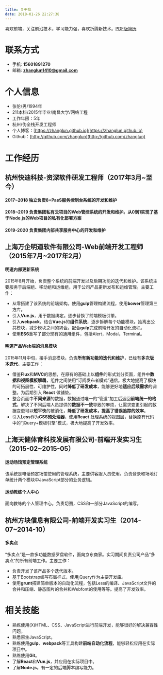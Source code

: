 ```yaml
---
title: 关于我
date: 2018-01-26 22:27:38
---
```


喜欢前端，关注前沿技术，学习能力强，喜欢折腾新技术。[PDF版简历](https://drive.google.com/open?id=0B4aY-s-C5u4OeHlTekRXSnBDSGc)

# 联系方式

* 手机: **15601891270**
* 邮箱: **zhanglun1410@gmail.com**

# 个人信息

* 张伦/男/1994年
* 211本科/2015年毕业/南昌大学/网络工程
* 工作年限：5年
* 杭州/伪全栈开发工程师
* 个人博客：[https://zhanglun.github.io](https://zhanglun.github.io)
* Github：[http://github.com/zhanglun](http://github.com/zhanglun)

# 工作经历
## 杭州快迪科技-资深软件研发工程师（2017年3月~至今）

#### 2017~2018 独立负责8+PasS服务控制台系统的开发和维护
#### 2018~2019 负责集团私有云项目的Web管控系统的开发和维护。从0到1实现了基于Node.js的Web项目的私有化部署方案
#### 2019-2020 负责集团内部共享服务中心的开发和维护

## 上海万企明道软件有限公司-Web前端开发工程师（2015年7月~2017年2月）

#### 明道内部更新系统

2015年8月开始，负责整个系统的前端开发以及后期功能的迭代和维护。该系统主要服务于后端组、移动组和运维组，用于公司产品更新发布和运维管理。主要工作：

* 从零搭建了该系统的前端架构。使用**gulp**管理构建流程，使用**bower**管理第三方库。
* 引入**Vue.js**，用于数据绑定。逐步替换了前端模板引擎。
* 引入**webpack**。结合**Vue.js**的**组件系统**，逐步拆解每个功能模块，抽离出公共模块，减少模块之间的耦合。配合**gulp**完成前端开发的自动化流程。
* 使用**ES6**重写了部分现有的通用组件，包括Alert，Modal，Terminal。

#### 明道产品Web端的消息模块

2015年11月中旬，接手消息模块，负责**所有新功能的迭代和维护**，已经有**多次版本迭代**。主要工作：

* 借鉴**Flux**和**MVC**的思想，在原有的基础上以**组件**的形式划分页面，组件中**数据和视图模板解耦**，组件之间使用“订阅发布者模式”通信。极大地提高了模块的可拓展性、可维护性，同时**降低了研发成本**，能够更好地**适应后续需求**的调整。为后期引入 **React** 做铺垫。
* 整合页面中**不同来源**的数据，数据通过唯一的“管道”加工后返回**前端统一的格式**。解决了不同后端人员提供的**数据不一致**导致的麻烦，让需求变更引起的数据变更可以**短平快**的被消化，**降低了研发成本，提高了错误追踪的效率**。
* 引入**Less**作为**CSS预处理器**，使用**React** 处理系统的视图层，替换原有代码中的“jQuery+模板引擎”模式，极大地提高了开发效率。

## 上海天健体育科技发展有限公司-前端开发实习生（2015-02~2015-05）

#### 运动场馆预定管理系统

该系统是电话预定场馆使用的管理系统，主要供客服人员使用。负责登录和场地订单统计两个模块中JavaScript部分的业务逻辑。

#### 运动教练个人中心

面向教练的个人管理中心。负责切图，CSS和一部分JavaScript的编写。


## 杭州方块信息有限公司-前端开发实习生（2014-07~2014-10）

#### 多卖点

“多卖点”是一款多功能数据罗盘软件，面向京东商家。实习期间负责公司产品“多卖点”的所有前端工作。主要工作：

* 负责开发了该产品多个迭代版本。
* 基于Bootstrap编写布局样式，使用jQuery作为主要开发库。
* 使用**grunt**搭建简单版本的自动化流程，包括Less的编译、JavaScript文件的合并和压缩、静态图片的合并和Webfont的使用等等。提高了开发效率。

# 相关技能

* 熟练使用(X)HTML、CSS、JavaScript进行前端开发，能够很好的解决兼容性问题。
* 熟悉原生JavaScript。
* 熟练使用**gulp**、**webpack**等工具构建**前端自动化流程**，能够轻松应用在实际项目中。
* 熟练使用**Git**。
* 了解**React**和**Vue.js**，并应用在实际项目中。
* 了解**Node.js**，有一定的后端脚本编写能力。

